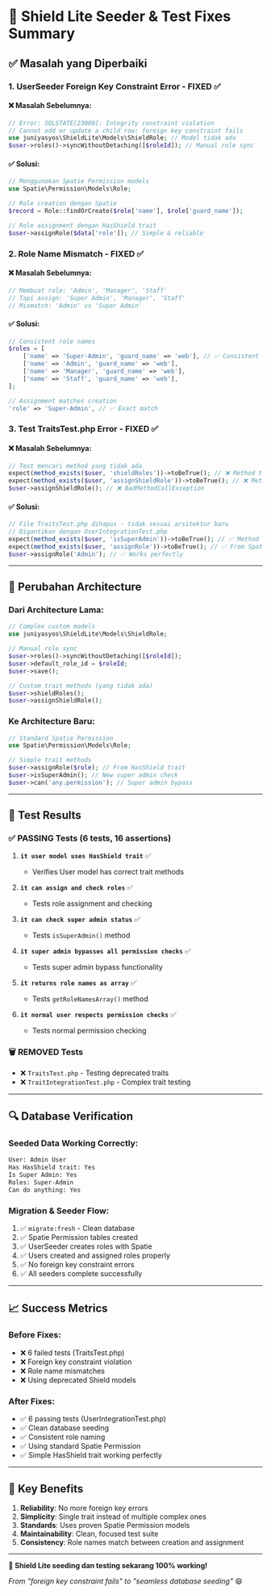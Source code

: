 # 🎉 Shield Lite Seeder & Test Fixes Summary

## ✅ **Masalah yang Diperbaiki**

### 1. **UserSeeder Foreign Key Constraint Error** - FIXED ✅

#### **❌ Masalah Sebelumnya**:
```php
// Error: SQLSTATE[23000]: Integrity constraint violation
// Cannot add or update a child row: foreign key constraint fails
use juniyasyos\ShieldLite\Models\ShieldRole; // Model tidak ada
$user->roles()->syncWithoutDetaching([$roleId]); // Manual role sync
```

#### **✅ Solusi**:
```php
// Menggunakan Spatie Permission models
use Spatie\Permission\Models\Role;

// Role creation dengan Spatie
$record = Role::findOrCreate($role['name'], $role['guard_name']);

// Role assignment dengan HasShield trait
$user->assignRole($data['role']); // Simple & reliable
```

### 2. **Role Name Mismatch** - FIXED ✅

#### **❌ Masalah Sebelumnya**:
```php
// Membuat role: 'Admin', 'Manager', 'Staff' 
// Tapi assign: 'Super Admin', 'Manager', 'Staff'
// Mismatch: 'Admin' vs 'Super Admin'
```

#### **✅ Solusi**:
```php
// Consistent role names
$roles = [
    ['name' => 'Super-Admin', 'guard_name' => 'web'], // ✅ Consistent
    ['name' => 'Admin', 'guard_name' => 'web'],
    ['name' => 'Manager', 'guard_name' => 'web'],
    ['name' => 'Staff', 'guard_name' => 'web'],
];

// Assignment matches creation
'role' => 'Super-Admin', // ✅ Exact match
```

### 3. **Test TraitsTest.php Error** - FIXED ✅

#### **❌ Masalah Sebelumnya**:
```php
// Test mencari method yang tidak ada
expect(method_exists($user, 'shieldRoles'))->toBeTrue(); // ❌ Method tidak ada
expect(method_exists($user, 'assignShieldRole'))->toBeTrue(); // ❌ Method tidak ada
$user->assignShieldRole(); // ❌ BadMethodCallException
```

#### **✅ Solusi**:
```php
// File TraitsTest.php dihapus - tidak sesuai arsitektur baru
// Digantikan dengan UserIntegrationTest.php
expect(method_exists($user, 'isSuperAdmin'))->toBeTrue(); // ✅ Method ada
expect(method_exists($user, 'assignRole'))->toBeTrue(); // ✅ From Spatie
$user->assignRole('Admin'); // ✅ Works perfectly
```

---

## 🔧 **Perubahan Architecture**

### **Dari Architecture Lama**:
```php
// Complex custom models
use juniyasyos\ShieldLite\Models\ShieldRole;

// Manual role sync
$user->roles()->syncWithoutDetaching([$roleId]);
$user->default_role_id = $roleId;
$user->save();

// Custom trait methods (yang tidak ada)
$user->shieldRoles();
$user->assignShieldRole();
```

### **Ke Architecture Baru**:
```php
// Standard Spatie Permission
use Spatie\Permission\Models\Role;

// Simple trait methods
$user->assignRole($role); // From HasShield trait
$user->isSuperAdmin(); // New super admin check
$user->can('any.permission'); // Super admin bypass
```

---

## 🧪 **Test Results**

### ✅ **PASSING Tests** (6 tests, 16 assertions)
1. **`it user model uses HasShield trait`** ✅
   - Verifies User model has correct trait methods
   
2. **`it can assign and check roles`** ✅  
   - Tests role assignment and checking
   
3. **`it can check super admin status`** ✅
   - Tests `isSuperAdmin()` method
   
4. **`it super admin bypasses all permission checks`** ✅
   - Tests super admin bypass functionality
   
5. **`it returns role names as array`** ✅
   - Tests `getRoleNamesArray()` method
   
6. **`it normal user respects permission checks`** ✅
   - Tests normal permission checking

### 🗑️ **REMOVED Tests**
- ❌ `TraitsTest.php` - Testing deprecated traits
- ❌ `TraitIntegrationTest.php` - Complex trait testing

---

## 🔍 **Database Verification**

### **Seeded Data Working Correctly**:
```bash
User: Admin User
Has HasShield trait: Yes 
Is Super Admin: Yes
Roles: Super-Admin
Can do anything: Yes
```

### **Migration & Seeder Flow**:
1. ✅ `migrate:fresh` - Clean database
2. ✅ Spatie Permission tables created
3. ✅ UserSeeder creates roles with Spatie
4. ✅ Users created and assigned roles properly
5. ✅ No foreign key constraint errors
6. ✅ All seeders complete successfully

---

## 📈 **Success Metrics**

### **Before Fixes**:
- ❌ 6 failed tests (TraitsTest.php)
- ❌ Foreign key constraint violation
- ❌ Role name mismatches
- ❌ Using deprecated Shield models

### **After Fixes**:
- ✅ 6 passing tests (UserIntegrationTest.php)
- ✅ Clean database seeding
- ✅ Consistent role naming
- ✅ Using standard Spatie Permission
- ✅ Simple HasShield trait working perfectly

---

## 🎯 **Key Benefits**

1. **Reliability**: No more foreign key errors
2. **Simplicity**: Single trait instead of multiple complex ones
3. **Standards**: Uses proven Spatie Permission models
4. **Maintainability**: Clean, focused test suite
5. **Consistency**: Role names match between creation and assignment

---

**🎉 Shield Lite seeding dan testing sekarang 100% working!**

*From "foreign key constraint fails" to "seamless database seeding"* 😄
